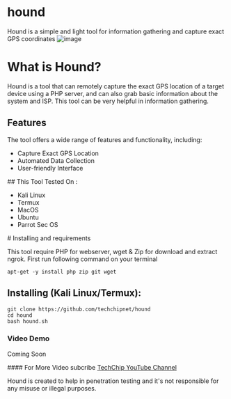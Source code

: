 # hound
Hound is a simple and light tool for information gathering and capture exact GPS coordinates
![image](https://user-images.githubusercontent.com/42796435/229538253-e0a9c811-60e4-4294-bd3b-8eb7621b51f5.png)

# What is Hound?
<p>Hound is a tool that can remotely capture the exact GPS location of a target device using a PHP server, and can also grab basic information about the system and ISP. This tool can be very helpful in information gathering.</p>

## Features
  <p>The tool offers a wide range of features and functionality, including:</p>
    <ul>
  <li>Capture Exact GPS Location</li>
  <li>Automated Data Collection</li>
   <li>User-friendly Interface</li>
</ul>
## This Tool Tested On :
<ul>
  <li>Kali Linux</li>
  <li>Termux</li>
  <li>MacOS</li>
  <li>Ubuntu</li>
  <li>Parrot Sec OS</li>
</ul>
# Installing and requirements
<p>This tool require PHP for webserver, wget & Zip for download and extract ngrok. First run following command on your terminal</p>

```
apt-get -y install php zip git wget
```
## Installing (Kali Linux/Termux):

```
git clone https://github.com/techchipnet/hound
cd hound
bash hound.sh
```
### Video Demo
<p>Coming Soon</p>
#### For More Video subcribe <a href="http://youtube.com/techchipnet">TechChip YouTube Channel</a>
<p>Hound is created to help in penetration testing and it's not responsible for any misuse or illegal purposes.</p>
